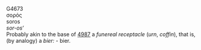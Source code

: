 <body>
  <p>G4673<br>  σορός  <br> soros  <br><i>sor-os‘ </i><br>Probably akin to the base of <a href="g4987.htm">4987</a>  a <i>funereal</i> <i>receptacle</i> (<i>urn</i>, <i>coffin</i>), that is, (by analogy) a <i>bier:</i> - bier.<br></p>
 </body>